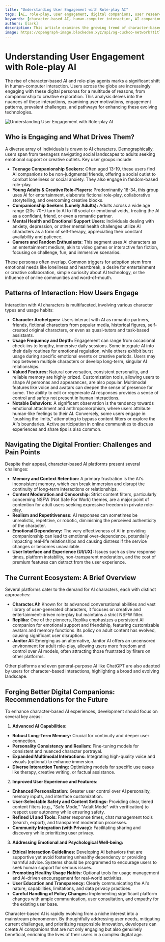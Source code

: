 ```yaml
---
title: "Understanding User Engagement with Role-play AI"
tags: [AI, role-play, user engagement, digital companions, user research]
keywords: [character-based AI, human-computer interaction, AI companions, digital personas, emotional support, user research]
authors: [lark]
description: This article examines the growing trend of character-based AI and role-play agents, exploring user motivations, engagement patterns, and the challenges faced in enhancing these technologies. It provides insights into how diverse user groups interact with AI characters and offers recommendations for improving user experience and emotional well-being.
image: https://opengraph-image.blockeden.xyz/api/og-cuckoo-network?title=Understanding%20User%20Engagement%20with%20Role-play%20AI
---
```


# Understanding User Engagement with Role-play AI

The rise of character-based AI and role-play agents marks a significant shift in human-computer interaction. Users across the globe are increasingly engaging with these digital personas for a multitude of reasons, from companionship to creative exploration. This analysis delves into the nuances of these interactions, examining user motivations, engagement patterns, prevalent challenges, and pathways for enhancing these evolving technologies.

![Understanding User Engagement with Role-play AI](https://opengraph-image.blockeden.xyz/api/og-cuckoo-network?title=Understanding%20User%20Engagement%20with%20Role-play%20AI)

## **Who is Engaging and What Drives Them?**

A diverse array of individuals is drawn to AI characters. Demographically, users span from teenagers navigating social landscapes to adults seeking emotional support or creative outlets. Key user groups include:

* **Teenage Companionship Seekers:** Often aged 13-19, these users find AI companions to be non-judgmental friends, offering a social outlet to combat loneliness or social anxiety. They also engage in fandom-based role-play.
* **Young Adults & Creative Role-Players:** Predominantly 18-34, this group uses AI for entertainment, elaborate fictional role-play, collaborative storytelling, and overcoming creative blocks.
* **Companionship Seekers (Lonely Adults):** Adults across a wide age range (20s-70+) turn to AI to fill social or emotional voids, treating the AI as a confidant, friend, or even a romantic partner.
* **Mental Health and Emotional Support Users:** Individuals dealing with anxiety, depression, or other mental health challenges utilize AI characters as a form of self-therapy, appreciating their constant availability and patience.
* **Gamers and Fandom Enthusiasts:** This segment uses AI characters as an entertainment medium, akin to video games or interactive fan fiction, focusing on challenge, fun, and immersive scenarios.

These personas often overlap. Common triggers for adoption stem from emotional needs like loneliness and heartbreak, a desire for entertainment or creative collaboration, simple curiosity about AI technology, or the influence of online communities and word-of-mouth.

## **Patterns of Interaction: How Users Engage**

Interaction with AI characters is multifaceted, involving various character types and usage habits:

* **Character Archetypes:** Users interact with AI as romantic partners, friends, fictional characters from popular media, historical figures, self-created original characters, or even as quasi-tutors and task-based assistants.
* **Usage Frequency and Depth:** Engagement can range from occasional check-ins to lengthy, immersive daily sessions. Some integrate AI into their daily routines for emotional regulation, while others exhibit burst usage during specific emotional events or creative periods. Users may hop between multiple characters or develop long-term, singular AI relationships.
* **Valued Features:** Natural conversation, consistent personality, and reliable memory are highly prized. Customization tools, allowing users to shape AI personas and appearances, are also popular. Multimodal features like voice and avatars can deepen the sense of presence for some. The ability to edit or regenerate AI responses provides a sense of control and safety not present in human interactions.
* **Notable Behaviors:** A significant observation is the tendency towards emotional attachment and anthropomorphism, where users attribute human-like feelings to their AI. Conversely, some users engage in "pushing the limits," attempting to bypass content filters or explore the AI's boundaries. Active participation in online communities to discuss experiences and share tips is also common.

## **Navigating the Digital Frontier: Challenges and Pain Points**

Despite their appeal, character-based AI platforms present several challenges:

* **Memory and Context Retention:** A primary frustration is the AI's inconsistent memory, which can break immersion and disrupt the continuity of long-term interactions or relationships.
* **Content Moderation and Censorship:** Strict content filters, particularly concerning NSFW (Not Safe For Work) themes, are a major point of contention for adult users seeking expressive freedom in private role-play.
* **Realism and Repetitiveness:** AI responses can sometimes be unrealistic, repetitive, or robotic, diminishing the perceived authenticity of the character.
* **Emotional Dependency:** The very effectiveness of AI in providing companionship can lead to emotional over-dependence, potentially impacting real-life relationships and causing distress if the service changes or becomes unavailable.
* **User Interface and Experience (UI/UX):** Issues such as slow response times, platform instability, non-transparent moderation, and the cost of premium features can detract from the user experience.

## **The Current Ecosystem: A Brief Overview**

Several platforms cater to the demand for AI characters, each with distinct approaches:

* **Character.AI:** Known for its advanced conversational abilities and vast library of user-generated characters, it focuses on creative and entertainment-driven role-play but maintains a strict NSFW filter.
* **Replika:** One of the pioneers, Replika emphasizes a persistent AI companion for emotional support and friendship, featuring customizable avatars and memory functions. Its policy on adult content has evolved, causing significant user disruption.
* **Janitor AI:** Emerging as an alternative, Janitor AI offers an uncensored environment for adult role-play, allowing users more freedom and control over AI models, often attracting those frustrated by filters on other platforms.

Other platforms and even general-purpose AI like ChatGPT are also adapted by users for character-based interactions, highlighting a broad and evolving landscape.

## **Forging Better Digital Companions: Recommendations for the Future**

To enhance character-based AI experiences, development should focus on several key areas:

1.  **Advanced AI Capabilities:**
  * **Robust Long-Term Memory:** Crucial for continuity and deeper user connection.
  * **Personality Consistency and Realism:** Fine-tuning models for consistent and nuanced character portrayal.
  * **Expanded Multimodal Interactions:** Integrating high-quality voice and visuals (optional) to enhance immersion.
  * **Diverse Interaction Tuning:** Optimizing models for specific use cases like therapy, creative writing, or factual assistance.

2.  **Improved User Experience and Features:**
  * **Enhanced Personalization:** Greater user control over AI personality, memory inputs, and interface customization.
  * **User-Selectable Safety and Content Settings:** Providing clear, tiered content filters (e.g., "Safe Mode," "Adult Mode" with verification) to respect user autonomy while ensuring safety.
  * **Refined UI and Tools:** Faster response times, chat management tools (search, export), and transparent moderation processes.
  * **Community Integration (with Privacy):** Facilitating sharing and discovery while prioritizing user privacy.

3.  **Addressing Emotional and Psychological Well-being:**
  * **Ethical Interaction Guidelines:** Developing AI behaviors that are supportive yet avoid fostering unhealthy dependency or providing harmful advice. Systems should be programmed to encourage users to seek human support for serious issues.
  * **Promoting Healthy Usage Habits:** Optional tools for usage management and AI-driven encouragement for real-world activities.
  * **User Education and Transparency:** Clearly communicating the AI's nature, capabilities, limitations, and data privacy practices.
  * **Careful Handling of Policy Changes:** Implementing significant platform changes with ample communication, user consultation, and empathy for the existing user base.

Character-based AI is rapidly evolving from a niche interest into a mainstream phenomenon. By thoughtfully addressing user needs, mitigating current challenges, and prioritizing responsible innovation, developers can create AI companions that are not only engaging but also genuinely beneficial, enriching the lives of their users in a complex digital age.
